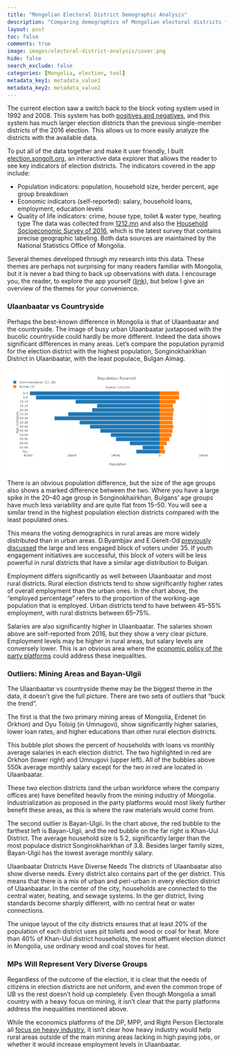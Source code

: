 ```yaml
---
title: "Mongolian Electoral District Demographic Analysis"
description: "Comparing demographics of Mongolian electoral districts for the 2020 parliamentary election."
layout: post
toc: false
comments: true
image: images/electoral-district-analysis/cover.png
hide: false
search_exclude: false
categories: [Mongolia, election, tool]
metadata_key1: metadata_value1
metadata_key2: metadata_value2
---
```


The current election saw a switch back to the block voting system used in 1992 and 2008. This system has both [positives and negatives](http://blogs.ubc.ca/mongolia/2019/plurality-at-large-voting-revisited-for-2020/), and this system has much larger election districts than the previous single-member districts of the 2016 election. This allows us to more easily analyze the districts with the available data.

To put all of the data together and make it user friendly, I built [election.songolt.org](https://election.songolt.org), an interactive data explorer that allows the reader to see key indicators of election districts. The indicators covered in the app include:

- Population indicators: population, household size, herder percent, age group breakdown
- Economic indicators (self-reported): salary, household loans, employment, education levels
- Quality of life indicators: crime, house type, toilet & water type, heating type
The data was collected from [1212.mn](1212.mn) and also the [Household Socioeconomic Survey of 2016](http://web.nso.mn/nada/index.php/catalog/115), which is the latest survey that contains precise geographic labeling. Both data sources are maintained by the National Statistics Office of Mongolia.

Several themes developed through my research into this data. These themes are perhaps not surprising for many readers familiar with Mongolia, but it is never a bad thing to back up observations with data. I encourage you, the reader, to explore the app yourself ([link](https://election.songolt.org)), but below I give an overview of the themes for your convenience.

### Ulaanbaatar vs Countryside
Perhaps the best-known difference in Mongolia is that of Ulaanbaatar and the countryside. The image of busy urban Ulaanbaatar juxtaposed with the bucolic countryside could hardly be more different. Indeed the data shows significant differences in many areas. Let’s compare the population pyramid for the election district with the highest population, Songinokhairkhan District in Ulaanbaatar, with the least populace, Bulgan Aimag.

![](images/electoral-district-analysis/population-pyramid.png)


There is an obvious population difference, but the size of the age groups also shows a marked difference between the two. Where you have a large spike in the 20–40 age group in Songinokhairkhan, Bulgans’ age groups have much less variability and are quite flat from 15–50. You will see a similar trend in the highest population election districts compared with the least populated ones.

This means the voting demographics in rural areas are more widely distributed than in urban areas. D.Byambjav and E.Gerelt-Od [previously discussed](http://blogs.ubc.ca/mongolia/2020/voter-demography/) the large and less engaged block of voters under 35. If youth engagement initiatives are successful, this block of voters will be less powerful in rural districts that have a similar age distribution to Bulgan.


Employment differs significantly as well between Ulaanbaatar and most rural districts. Rural election districts tend to show significantly higher rates of overall employment than the urban ones. In the chart above, the “employed percentage” refers to the proportion of the working-age population that is employed. Urban districts tend to have between 45–55% employment, with rural districts between 65–75%.


Salaries are also significantly higher in Ulaanbaatar. The salaries shown above are self-reported from 2016, but they show a very clear picture. Employment levels may be higher in rural areas, but salary levels are conversely lower. This is an obvious area where the [economic policy of the party platforms](http://blogs.ubc.ca/mongolia/2020/guest-post-economic-policy-party-platforms/) could address these inequalities.

### Outliers: Mining Areas and Bayan-Ulgii
The Ulaanbaatar vs countryside theme may be the biggest theme in the data, it doesn’t give the full picture. There are two sets of outliers that “buck the trend”.

The first is that the two primary mining areas of Mongolia, Erdenet (in Orkhon) and Oyu Toloig (in Umnugovi), show significantly higher salaries, lower loan rates, and higher educations than other rural election districts.


This bubble plot shows the percent of households with loans vs monthly average salaries in each election district. The two highlighted in red are Orkhon (lower right) and Umnugovi (upper left). All of the bubbles above 550k average monthly salary except for the two in red are located in Ulaanbaatar.

These two election districts (and the urban workforce where the company offices are) have benefited heavily from the mining industry of Mongolia. Industrialization as proposed in the party platforms would most likely further benefit these areas, as this is where the raw materials would come from.


The second outlier is Bayan-Ulgii. In the chart above, the red bubble to the farthest left is Bayan-Ulgii, and the red bubble on the far right is Khan-Uul District. The average household size is 5.2, significantly larger than the most populace district Songinokhairkhan of 3.8. Besides larger family sizes, Bayan-Ulgii has the lowest average monthly salary.

Ulaanbaatar Districts Have Diverse Needs
The districts of Ulaanbaatar also show diverse needs. Every district also contains part of the ger district. This means that there is a mix of urban and peri-urban in every election district of Ulaanbaatar. In the center of the city, households are connected to the central water, heating, and sewage systems. In the ger district, living standards become sharply different, with no central heat or water connections.


The unique layout of the city districts ensures that at least 20% of the population of each district uses pit toilets and wood or coal for heat. More than 40% of Khan-Uul district households, the most affluent election district in Mongolia, use ordinary wood and coal stoves for heat.

### MPs Will Represent Very Diverse Groups
Regardless of the outcome of the election, it is clear that the needs of citizens in election districts are not uniform, and even the common trope of UB vs the rest doesn’t hold up completely. Even though Mongolia a small country with a heavy focus on mining, it isn’t clear that the party platforms address the inequalities mentioned above.

While the economics platforms of the DP, MPP, and Right Person Electorate all [focus on heavy industry](http://blogs.ubc.ca/mongolia/2020/guest-post-economic-policy-party-platforms/), it isn’t clear how heavy industry would help rural areas outside of the main mining areas lacking in high paying jobs, or whether it would increase employment levels in Ulaanbaatar.

